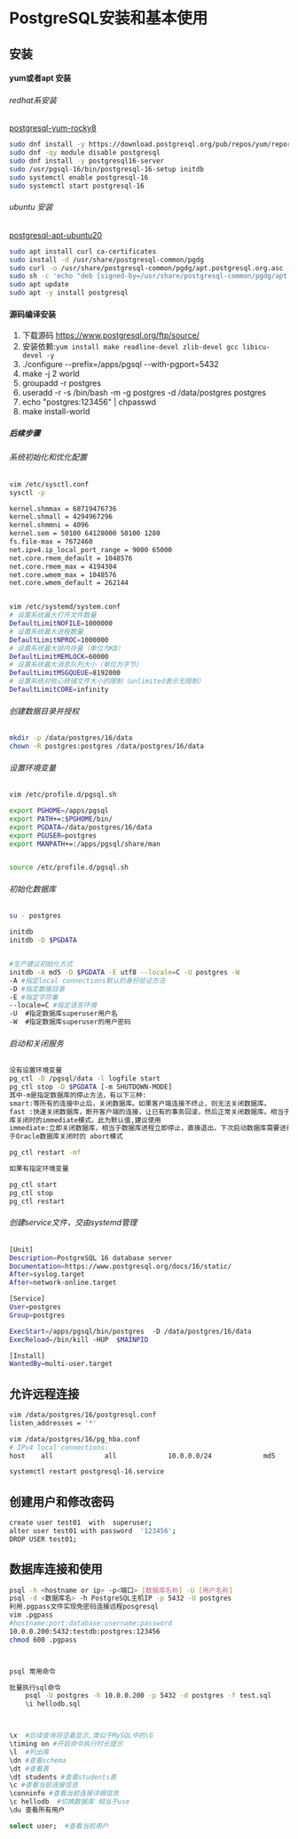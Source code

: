 # PostgreSQL安装和基本使用

## 安装

#### yum或者apt 安装

###### redhat系安装
[postgresql-yum-rocky8](https://www.postgresql.org/download/linux/redhat/)

```bash
sudo dnf install -y https://download.postgresql.org/pub/repos/yum/reporpms/EL-8-x86_64/pgdg-redhat-repo-latest.noarch.rpm
sudo dnf -qy module disable postgresql
sudo dnf install -y postgresql16-server
sudo /usr/pgsql-16/bin/postgresql-16-setup initdb
sudo systemctl enable postgresql-16
sudo systemctl start postgresql-16
```

###### ubuntu 安装
[postgresql-apt-ubuntu20](https://www.postgresql.org/download/linux/ubuntu/)

```bash
sudo apt install curl ca-certificates
sudo install -d /usr/share/postgresql-common/pgdg
sudo curl -o /usr/share/postgresql-common/pgdg/apt.postgresql.org.asc --fail https://www.postgresql.org/media/keys/ACCC4CF8.asc
sudo sh -c 'echo "deb [signed-by=/usr/share/postgresql-common/pgdg/apt.postgresql.org.asc] https://apt.postgresql.org/pub/repos/apt $(lsb_release -cs)-pgdg main" > /etc/apt/sources.list.d/pgdg.list'
sudo apt update
sudo apt -y install postgresql
```



#### 源码编译安装

1. 下载源码 https://www.postgresql.org/ftp/source/
2. 安装依赖:`yum install make readline-devel zlib-devel gcc libicu-devel -y `
3. ./configure  --prefix=/apps/pgsql  --with-pgport=5432
4. make -j 2 world
5. groupadd -r  postgres
6. useradd -r -s /bin/bash  -m  -g postgres -d  /data/postgres postgres
7. echo "postgres:123456" | chpasswd
8. make install-world

##### 后续步骤

###### 系统初始化和优化配置
```bash
vim /etc/sysctl.conf
sysctl -p

kernel.shmmax = 68719476736
kernel.shmall = 4294967296
kernel.shmmni = 4096
kernel.sem = 50100 64128000 50100 1280
fs.file-max = 7672460
net.ipv4.ip_local_port_range = 9000 65000
net.core.rmem_default = 1048576
net.core.rmem_max = 4194304
net.core.wmem_max = 1048576
net.core.wmem_default = 262144  


vim /etc/systemd/system.conf
# 设置系统最大打开文件数量
DefaultLimitNOFILE=1000000
# 设置系统最大进程数量   
DefaultLimitNPROC=1000000
# 设置系统最大锁内存量（单位为KB）
DefaultLimitMEMLOCK=60000                                                                                                                                                                   
# 设置系统最大消息队列大小（单位为字节）
DefaultLimitMSGQUEUE=8192000
# 设置系统对核心转储文件大小的限制（unlimited表示无限制）
DefaultLimitCORE=infinity
```

###### 创建数据目录并授权

```bash
mkdir -p /data/postgres/16/data
chown -R postgres:postgres /data/postgres/16/data
```

###### 设置环境变量
```bash
vim /etc/profile.d/pgsql.sh

export PGHOME=/apps/pgsql  
export PATH+=:$PGHOME/bin/
export PGDATA=/data/postgres/16/data 
export PGUSER=postgres  
export MANPATH+=:/apps/pgsql/share/man


source /etc/profile.d/pgsql.sh
```

###### 初始化数据库

```bash
su - postgres

initdb
initdb -D $PGDATA


#生产建议初始化方式
initdb -A md5 -D $PGDATA -E utf8 --locale=C -U postgres -W
-A #指定local connections默认的身份验证方法
-D #指定数据目录
-E #指定字符集
--locale=C #指定语言环境
-U  #指定数据库superuser用户名
-W  #指定数据库superuser的用户密码
```

###### 启动和关闭服务
```bash
没有设置环境变量
pg_ctl -D /pgsql/data -l logfile start 
pg_ctl stop -D $PGDATA [-m SHUTDOWN-MODE]
其中-m是指定数据库的停止方法，有以下三种:
smart:等所有的连接中止后，关闭数据库。如果客户端连接不终止，则无法关闭数据库。
fast :快速关闭数据库，断开客户端的连接，让已有的事务回滚，然后正常关闭数据库。相当于Oracle数据
库关闭时的immediate模式。此为默认值,建议使用
immediate:立即关闭数据库，相当于数据库进程立即停止，直接退出，下次启动数据库需要进行恢复。相当
于Oracle数据库关闭时的 abort模式

pg_ctl restart -mf

如果有指定环境变量

pg_ctl start
pg_ctl stop
pg_ctl restart

```

###### 创建service文件，交由systemd管理
```bash
[Unit]                                
Description=PostgreSQL 16 database server
Documentation=https://www.postgresql.org/docs/16/static/
After=syslog.target
After=network-online.target

[Service]
User=postgres
Group=postgres

ExecStart=/apps/pgsql/bin/postgres  -D /data/postgres/16/data
ExecReload=/bin/kill -HUP  $MAINPID

[Install]
WantedBy=multi-user.target 
```



## 允许远程连接
```bash
vim /data/postgres/16/postgresql.conf  
listen_addresses = '*'

vim /data/postgres/16/pg_hba.conf  
# IPv4 local connections:
host    all             all             10.0.0.0/24             md5   

systemctl restart postgresql-16.service
```

## 创建用户和修改密码

```bash
create user test01  with  superuser;
alter user test01 with password  '123456';
DROP USER test01;
```


## 数据库连接和使用

```bash
psql -h <hostname or ip> -p<端口> [数据库名称] -U [用户名称]
psql -d <数据库名> -h PostgreSQL主机IP -p 5432 -U postgres
利用.pgpass文件实现免密码连接远程posgresql
vim .pgpass
#hostname:port:database:username:password
10.0.0.200:5432:testdb:postgres:123456
chmod 600 .pgpass



psql 常用命令

批量执行sql命令
    psql -U postgres -h 10.0.0.200 -p 5432 -d postgres -f test.sql
    \i hellodb.sql



\x  #后续查询将坚着显示,类似于MySQL中的\G
\timing on #开启命令执行时长提示
\l  #列出库
\dn #查看schema
\dt #查看表
\dt students #查看students表
\c #查看当前连接信息
\conninfo #查看当前连接详细信息
\c hellodb  #切换数据库 相当于use
\du 查看所有用户

select user;  #查看当前用户

```
